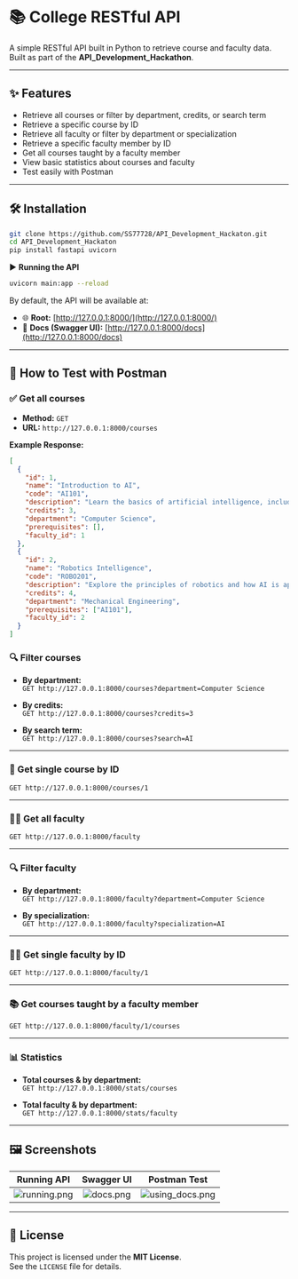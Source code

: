# 📚 College RESTful API

A simple RESTful API built in Python to retrieve course and faculty data.  
Built as part of the **API_Development_Hackathon**.

---

## ✨ Features

- Retrieve all courses or filter by department, credits, or search term
- Retrieve a specific course by ID
- Retrieve all faculty or filter by department or specialization
- Retrieve a specific faculty member by ID
- Get all courses taught by a faculty member
- View basic statistics about courses and faculty
- Test easily with Postman

---

## 🛠 Installation

```bash
git clone https://github.com/SS77728/API_Development_Hackaton.git
cd API_Development_Hackaton
pip install fastapi uvicorn
```

▶️ **Running the API**

```bash
uvicorn main:app --reload
```

By default, the API will be available at:

- 🌐 **Root:** [http://127.0.0.1:8000/](http://127.0.0.1:8000/)
- 📑 **Docs (Swagger UI):** [http://127.0.0.1:8000/docs](http://127.0.0.1:8000/docs)

---

## 🧪 How to Test with Postman

### ✅ Get all courses

- **Method:** `GET`  
- **URL:** `http://127.0.0.1:8000/courses`

**Example Response:**
```json
[
  {
    "id": 1,
    "name": "Introduction to AI",
    "code": "AI101",
    "description": "Learn the basics of artificial intelligence, including machine learning and neural networks.",
    "credits": 3,
    "department": "Computer Science",
    "prerequisites": [],
    "faculty_id": 1
  },
  {
    "id": 2,
    "name": "Robotics Intelligence",
    "code": "ROBO201",
    "description": "Explore the principles of robotics and how AI is applied in robotic systems.",
    "credits": 4,
    "department": "Mechanical Engineering",
    "prerequisites": ["AI101"],
    "faculty_id": 2
  }
]
```

### 🔍 Filter courses

- **By department:**  
  `GET http://127.0.0.1:8000/courses?department=Computer Science`

- **By credits:**  
  `GET http://127.0.0.1:8000/courses?credits=3`

- **By search term:**  
  `GET http://127.0.0.1:8000/courses?search=AI`

---

### 📌 Get single course by ID

`GET http://127.0.0.1:8000/courses/1`

---

### 👨‍🏫 Get all faculty

`GET http://127.0.0.1:8000/faculty`

---

### 🔍 Filter faculty

- **By department:**  
  `GET http://127.0.0.1:8000/faculty?department=Computer Science`

- **By specialization:**  
  `GET http://127.0.0.1:8000/faculty?specialization=AI`

---

### 👨‍🏫 Get single faculty by ID

`GET http://127.0.0.1:8000/faculty/1`

---

### 📚 Get courses taught by a faculty member

`GET http://127.0.0.1:8000/faculty/1/courses`

---

### 📊 Statistics

- **Total courses & by department:**  
  `GET http://127.0.0.1:8000/stats/courses`

- **Total faculty & by department:**  
  `GET http://127.0.0.1:8000/stats/faculty`


---

## 🖼 Screenshots

| Running API | Swagger UI | Postman Test |
|:--:|:--:|:--:|
| ![running.png](Running_API.png) | ![docs.png](docs.png) | ![using_docs.png](docs_run.png) | ![postman.png](postman.png) |

---

## 📄 License

This project is licensed under the **MIT License**.  
See the `LICENSE` file for details.
